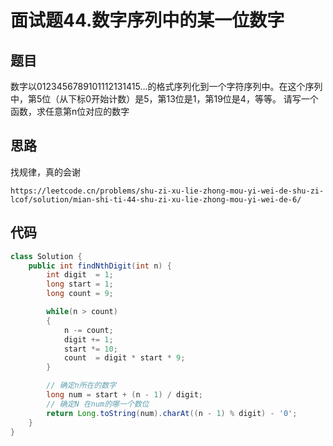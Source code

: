 # 面试题44.数字序列中的某一位数字

## 题目
数字以0123456789101112131415…的格式序列化到一个字符序列中。在这个序列中，第5位（从下标0开始计数）是5，第13位是1，第19位是4，等等。
请写一个函数，求任意第n位对应的数字

## 思路
找规律，真的会谢
```
https://leetcode.cn/problems/shu-zi-xu-lie-zhong-mou-yi-wei-de-shu-zi-lcof/solution/mian-shi-ti-44-shu-zi-xu-lie-zhong-mou-yi-wei-de-6/
```

## 代码

```java
class Solution {
    public int findNthDigit(int n) {
        int digit  = 1;
        long start = 1;
        long count = 9;

        while(n > count)
        {
            n -= count;
            digit += 1;
            start *= 10;
            count  = digit * start * 9;
        }

        // 确定n所在的数字
        long num = start + (n - 1) / digit; 
        // 确定N 在num的哪一个数位
        return Long.toString(num).charAt((n - 1) % digit) - '0';
    }
}

```
